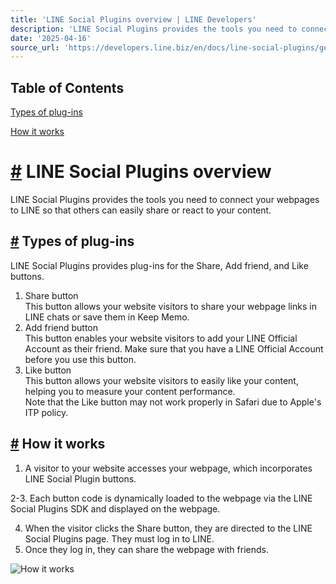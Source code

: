 ```yaml
---
title: 'LINE Social Plugins overview | LINE Developers'
description: 'LINE Social Plugins provides the tools you need to connect your webpages to LINE so that others can easily share or react to your content.'
date: '2025-04-16'
source_url: 'https://developers.line.biz/en/docs/line-social-plugins/general/overview/'
---
```


## Table of Contents

[Types of plug-ins](#types-of-plug-ins)

[How it works](#how-it-works)

# [#](#page-title) LINE Social Plugins overview

LINE Social Plugins provides the tools you need to connect your webpages to LINE so that others can easily share or react to your content.

## [#](#types-of-plug-ins) Types of plug-ins

LINE Social Plugins provides plug-ins for the Share, Add friend, and Like buttons.

1. Share button  
    This button allows your website visitors to share your webpage links in LINE chats or save them in Keep Memo.
2. Add friend button  
    This button enables your website visitors to add your LINE Official Account as their friend. Make sure that you have a LINE Official Account before you use this button.
3. Like button  
    This button allows your website visitors to easily like your content, helping you to measure your content performance.  
    Note that the Like button may not work properly in Safari due to Apple's ITP policy.

## [#](#how-it-works) How it works

1. A visitor to your website accesses your webpage, which incorporates LINE Social Plugin buttons.

2-3. Each button code is dynamically loaded to the webpage via the LINE Social Plugins SDK and displayed on the webpage.

4. When the visitor clicks the Share button, they are directed to the LINE Social Plugins page. They must log in to LINE.
5. Once they log in, they can share the webpage with friends.

![How it works](/assets/img/overview.4f60b1d1.png)
